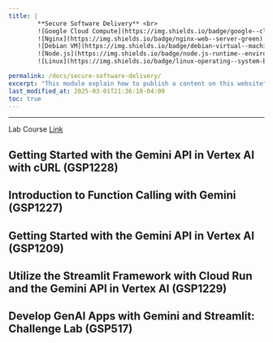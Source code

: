 ```yaml
---
title: | 
        **Secure Software Delivery** <br>
        ![Google Cloud Compute](https://img.shields.io/badge/google--cloud-compute--engine-blue)
        ![Nginx](https://img.shields.io/badge/nginx-web--server-green)
        ![Debian VM](https://img.shields.io/badge/debian-virtual--machine-red)
        ![Node.js](https://img.shields.io/badge/node.js-runtime--environment-brightgreen)
        ![Linux](https://img.shields.io/badge/linux-operating--system-black)

permalink: /docs/secure-software-delivery/
excerpt: "This module explain how to publish a content on this website"
last_modified_at: 2025-03-01T21:36:18-04:00
toc: true
---
```


---

Lab Course [Link](https://www.cloudskillsboost.google/course_templates/978)

## **Getting Started with the Gemini API in Vertex AI with cURL (GSP1228)**

## **Introduction to Function Calling with Gemini (GSP1227)**

## **Getting Started with the Gemini API in Vertex AI (GSP1209)**

## **Utilize the Streamlit Framework with Cloud Run and the Gemini API in Vertex AI (GSP1229)**

## **Develop GenAI Apps with Gemini and Streamlit: Challenge Lab (GSP517)**


